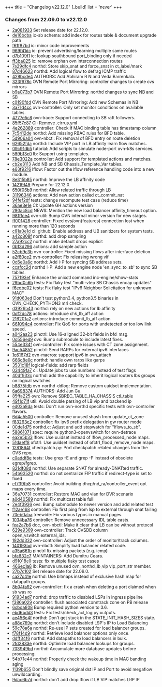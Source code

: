 +++
title = "Changelog v22.12.0"
[_build]
  list = 'never'
+++

### Changes from 22.09.0 to v22.12.0

- [2a081933](https://github.com/ovn-org/ovn/commit/2a081933affc62dc2b985e914708d01ee10a7f79) Set release date for 22.12.0.
- [de16bcba](https://github.com/ovn-org/ovn/commit/de16bcbaac8e37a4fe4609e538759be8462307de) ic-sb schema: add index for routes table & document upgrade path
- [f61f87bd](https://github.com/ovn-org/ovn/commit/f61f87bdf79f9f5535f49ce24e40e450f9d2ea03) ic: minor code improvements
- [969f41dc](https://github.com/ovn-org/ovn/commit/969f41dc9fb43e2b23abfa4655d07372ed3016fa) ic: prevent advertising/learning multiple same routes
- [d7b109f1](https://github.com/ovn-org/ovn/commit/d7b109f146d0e30ded46742d02747723c9f929e7) ic: lookup southbound port_binding only if needed
- [ff3ba025](https://github.com/ovn-org/ovn/commit/ff3ba025974b20bb32bc37f140f0fa9fa9feb228) ic: remove orphan ovn interconnection routes
- [7a29dfc4](https://github.com/ovn-org/ovn/commit/7a29dfc48c209b5b654d20f569e7e69309bc41a3) northd: Store skip_snat and force_snat in ct_label/mark
- [87d46623](https://github.com/ovn-org/ovn/commit/87d4662383f298e4e96363fd68e8335c3598b86a) northd: Add logical flow to defrag ICMP traffic
- [428bcde4](https://github.com/ovn-org/ovn/commit/428bcde4c340539cbd2da15512ba7dac3c62cce6) AUTHORS: Add Abhiram R N  and Veda Barrenkala.
- [323f978c](https://github.com/ovn-org/ovn/commit/323f978cbf4599568fcca9edec8ed53c076d2664) OVN Remote Port Mirroring: controller changes to create ovs mirrors
- [b9a073b7](https://github.com/ovn-org/ovn/commit/b9a073b7a9b6d31cc330d8410ec34bbb409fd071) OVN Remote Port Mirroring: northd changes to sync NB and SB
- [c0190fdd](https://github.com/ovn-org/ovn/commit/c0190fdd5196c690519513b5d1fb1cafa2bfee22) OVN Remote Port Mirroring: Add new Schemas in NB
- [3a71d4cc](https://github.com/ovn-org/ovn/commit/3a71d4cce6b4f3c9b2d12b0eaaa89f185ed92662) ovn-controller: Only set monitor conditions on available tables.
- [4777e5c8](https://github.com/ovn-org/ovn/commit/4777e5c8ddcfb492b45014e071ad5ea188300015) ovn-trace: Support connecting to SB raft followers.
- [85f57c87](https://github.com/ovn-org/ovn/commit/85f57c872117afa15846ebaa1f7fa0fc80006c26) CI: Remove .cirrus.yml
- [4e262889](https://github.com/ovn-org/ovn/commit/4e262889cfba5424337b25b266cbdb3ea7fade1c) controller: Check if MAC binding table has timestamp column
- [7c5412de](https://github.com/ovn-org/ovn/commit/7c5412deb5c38db025c8160ffcb1fc065074f083) northd: Add missing RBAC rules for BFD table.
- [5d906a04](https://github.com/ovn-org/ovn/commit/5d906a043c8a68776d2fac70da8457c5826e7ecb) ovn-nbctl: Fix removal of BFD entry on route deletion
- [62652fda](https://github.com/ovn-org/ovn/commit/62652fdab88dff9de483411629a8d824a4f034c7) northd: Include VIP port in LB affinity learn flow matches.
- [09c91db5](https://github.com/ovn-org/ovn/commit/09c91db57c50a149a2678aca7c8e8a67c8fc5e9b) tutorial: Add scripts to simulate node-port ovn-k8s services.
- [589b13e0](https://github.com/ovn-org/ovn/commit/589b13e0865421038cbe303da047b81c0e6eb086) lb: Support using templates.
- [78e3022a](https://github.com/ovn-org/ovn/commit/78e3022aca4d802eb6da6813e88a954772aba932) controller: Add support for templated actions and matches.
- [cb2e3113](https://github.com/ovn-org/ovn/commit/cb2e3113f0f697eb4863dd817bff6424bbfe0721) Add NB and SB Chassis_Template_Var tables.
- [e63f9216](https://github.com/ovn-org/ovn/commit/e63f921604f5dbb900cb538d71a7edb589538597) lflow: Factor out the lflow reference handling code into a new module.
- [8e315b85](https://github.com/ovn-org/ovn/commit/8e315b85ba7a5ed7cae114f327792bc536c81a88) northd: Improve the LB affinity code
- [14219f49](https://github.com/ovn-org/ovn/commit/14219f492a1c4752767faa21686cda6e0b71969e) Prepare for 22.12.0.
- [650f06b9](https://github.com/ovn-org/ovn/commit/650f06b9f3e2b2f16df9bd9fd4987c702bde4956) northd: Allow related traffic through LB
- [31196346](https://github.com/ovn-org/ovn/commit/31196346fcad9aaa30fc242a8a58db1396225d50) actions: Add new action called ct_commit_nat
- [94fef2df](https://github.com/ovn-org/ovn/commit/94fef2df7bc76a9a99eb85ee3737cb396d66bdf5) tests: change recompute test case (reduce time)
- [36ae3e1e](https://github.com/ovn-org/ovn/commit/36ae3e1e3b12478cab13cb5b6fe6e9f89b9b096a) CI: Update GH actions version
- [280ac8cd](https://github.com/ovn-org/ovn/commit/280ac8cdd579007bf8e661ad2b67322ed9757298) NEWS: Mention the new load balancer affinity_timeout option.
- [981ffce4](https://github.com/ovn-org/ovn/commit/981ffce438e426bee005ddff676c236c96af8004) ovn-util: Bump OVN internal minor version for new stages.
- [ff001428](https://github.com/ovn-org/ovn/commit/ff00142808dc49a33baccf3e11bb0b3fe3385444) controller: Fixed ovs/ovn(features) connection lost when running more than 120 seconds
- [c61a0e1d](https://github.com/ovn-org/ovn/commit/c61a0e1d03da93ed47daf31892e9b0f69982efee) ci: github: Enable address and UB sanitizers for system tests.
- [a42c808f](https://github.com/ovn-org/ovn/commit/a42c808f30b40f318c85295738df76718d0b94d0) northd: add drop sampling
- [27a92cc2](https://github.com/ovn-org/ovn/commit/27a92cc272aa55a1b97d7f542564f11a204d4ed3) northd: make default drops explicit
- [0b13d296](https://github.com/ovn-org/ovn/commit/0b13d29687439c29da275163fed767cb333341dd) actions: add sample action
- [52cb9c3b](https://github.com/ovn-org/ovn/commit/52cb9c3b41c24556d4ec95d1c381ab47b73c0898) ovn-controller: Fixed missing flows after interface deletion
- [a2f80ce2](https://github.com/ovn-org/ovn/commit/a2f80ce2436306bf4938ef7c7925ece3d6cd3e20) ovn-controller: Fix releasing wrong vif
- [0d5e0a6c](https://github.com/ovn-org/ovn/commit/0d5e0a6ced49f4cf059701bcfc29dd595c087c73) northd: Add I-P for syncing SB address sets.
- [ccafcc2d](https://github.com/ovn-org/ovn/commit/ccafcc2dc321b38e4b026abc6d2f4d6951f7321e) northd I-P: Add a new engine node 'en_sync_to_sb' to sync SB tables.
- [757193ef](https://github.com/ovn-org/ovn/commit/757193efd857ba5ce7043c93ced61b19fc00c665) Enhance the unixctl command inc-engine/show-stats
- [29bd0c6b](https://github.com/ovn-org/ovn/commit/29bd0c6b0a644564688213b314f531d04b76123e) tests: Fix flaky test "multi-vtep SB Chassis encap updates"
- [f6edbc02](https://github.com/ovn-org/ovn/commit/f6edbc02929583e0d66ee7938264b471c7cda397) tests: Fix flaky test "IPv6 Neighbor Solicitation for unknown MAC"
- [91d063ed](https://github.com/ovn-org/ovn/commit/91d063edf70f214dd0bd0c884e090deabb7b07cc) Don't test python3.4, python3.5 binaries in OVN_CHECK_PYTHON3 m4 check.
- [d3926b43](https://github.com/ovn-org/ovn/commit/d3926b433e446ee95ae3b7c02569818eaea5e24d) northd: rely on new actions for lb affinity
- [0df2dc78](https://github.com/ovn-org/ovn/commit/0df2dc7884d07812675cf4ae225f15d60d5c784e) actions: introduce chk_lb_aff action
- [216201a2](https://github.com/ovn-org/ovn/commit/216201a2b5d6ef00b462f2fb014477ccca58bc76) actions: introduce commit_lb_aff action
- [661094c4](https://github.com/ovn-org/ovn/commit/661094c40e6c7ef67778e0229a8861d33bb63bf5) controller: Fix QoS for ports with undetected or too low link speed.
- [a042aa23](https://github.com/ovn-org/ovn/commit/a042aa23e79a0d36f1ce7b0ccfcf0a5995b045cd) pinctrl: Use 16-aligned 32-bit fields in bfd_msg.
- [0d556ed9](https://github.com/ovn-org/ovn/commit/0d556ed9e0283e7b0ec2ba05e79a1314da2c6360) ovs: Bump submodule to include latest fixes.
- [554e334f](https://github.com/ovn-org/ovn/commit/554e334f753f16c367273bdb33e0b2435b31c0b1) ovn-controller: Fix some issues with CT zone assignment.
- [9ac54852](https://github.com/ovn-org/ovn/commit/9ac5485242183fcfc0ecaed5c1c15a6ba68c420f) pinctrl: Send RARPs for external ipv6 interfaces
- [1c6167d2](https://github.com/ovn-org/ovn/commit/1c6167d2b9b61cbe409cc92505da2e832f9fe0bc) ovn-macros: support ipv6 in ovn_attach
- [666c8e0c](https://github.com/ovn-org/ovn/commit/666c8e0cb12f1418f05b05cdc3a8a55a7b4b4db4) northd: handle own rarps like garps
- [3531c18f](https://github.com/ovn-org/ovn/commit/3531c18f54461efddcf7cbd24e4d8b289d135ff0) logical-fields: add rarp fields
- [03449fa7](https://github.com/ovn-org/ovn/commit/03449fa72baf7e1a824bf2660d3d1675f03217de) ci: Update jobs to use numbers instead of test flags
- [40df933c](https://github.com/ovn-org/ovn/commit/40df933ce49946c69099a902b154d7bfee4358a3) northd: add the capability to inherit logical routers lbs groups on logical switches
- [b8875fdb](https://github.com/ovn-org/ovn/commit/b8875fdbaf747608faf3474be0b6717da681232f) ovn-northd-ddlog: Remove custom uuidset implementation.
- [6a698374](https://github.com/ovn-org/ovn/commit/6a6983747c3f04b6ab0df6347f39f6e70eab978b) AUTHORS: Add Jun Gu.
- [85ffa225](https://github.com/ovn-org/ovn/commit/85ffa22505d568124c0bafa1054c79cf7370d7a2) ovn: Remove SBREC_TABLE_HA_CHASSIS ctl_table
- [49f1d71f](https://github.com/ovn-org/ovn/commit/49f1d71f091d58c6a4622ce0f1ed219453f59a74) util: Avoid double parsing of LB vip and backend ip
- [ed03a8da](https://github.com/ovn-org/ovn/commit/ed03a8dabf1b3d691d589e00a4595e9de46d855b) tests: Don't run ovn-northd specific tests with ovn-controller flavors.
- [6d4a5500](https://github.com/ovn-org/ovn/commit/6d4a5500ea752efa7a9da03259f0c2fa777dca6e) controller: Remove unused shash from update_ct_zone
- [f83263c2](https://github.com/ovn-org/ovn/commit/f83263c2d5544347c71cdf48fb62ded299a302b8) controller: fix ipv6 prefix delegation in gw router mode
- [00de1d75](https://github.com/ovn-org/ovn/commit/00de1d75513f911489b5b4c9afcecaebe7e05e7a) northd.c: Adjust and add stopwatch for "lflows_to_sb".
- [58861071](https://github.com/ovn-org/ovn/commit/5886107159e86bc1f8b9e16834efbe3bcf497a13) spec: require python3-openvswitch for ovn-detrace
- [ea2e5b33](https://github.com/ovn-org/ovn/commit/ea2e5b3303c3a89189055f723777f7fff3ad9f1f) lflow: Use uuidset instead of lflow_processed_node maps.
- [51daeff8](https://github.com/ovn-org/ovn/commit/51daeff850f5a5323423a3118961a03dc348c780) ofctrl: Use uuidset instead of ofctrl_flood_remove_node maps.
- [1281864f](https://github.com/ovn-org/ovn/commit/1281864f4d8faa6cf0938d4c38250353b6136f1f) checkpatch.py: Port checkpatch related changes from the OVS repo.
- [c0addf8e](https://github.com/ovn-org/ovn/commit/c0addf8e0a36432ffa1e742761aa1e2216d9f109) tests: Use grep -E and grep -F instead of obsolete egrep/fgrep.
- [821df08d](https://github.com/ovn-org/ovn/commit/821df08dd5619f6a7fc16fa3ff52c687c983ea01) northd: Use separate SNAT for already-DNATted traffic.
- [54b63520](https://github.com/ovn-org/ovn/commit/54b635204dfdf6020c297203bfc2d1cebab14769) northd: do not centralize FIP traffic if redirect-type is set to fixed
- [ef739fb8](https://github.com/ovn-org/ovn/commit/ef739fb8a710158fd0ea3d5253cfef79d1af8bd6) controller: Avoid building dhcp/nd_ra/controller_event opt maps every time.
- [36a70731](https://github.com/ovn-org/ovn/commit/36a70731585a62490479a25ab9f1aa85ba7c05e3) controller: Restore MAC and vlan for DVR scenario
- [a0d40589](https://github.com/ovn-org/ovn/commit/a0d40589c518b8059e24b815f4a98e910ebfa09d) northd: Fix multicast table full
- [2e4f3936](https://github.com/ovn-org/ovn/commit/2e4f393650ccf298f26787583c13a88197ba8348) ovs: Bump submodule to newer version and add related test
- [f12ae168](https://github.com/ovn-org/ovn/commit/f12ae16814a8081da31e4eb731028b2132d2762d) controller: Fix first ping from lsp to external through snat failing
- [70eb0aba](https://github.com/ovn-org/ovn/commit/70eb0aba6439805a7d00502c708fcc636c37da7f) treewide: Fix various typos in manual pages
- [1034ba76](https://github.com/ovn-org/ovn/commit/1034ba7616d4873ed9923065f1e24ca05f3c8dd2) controller: Remove unnecessary IDL table casts.
- [fea2a7b6](https://github.com/ovn-org/ovn/commit/fea2a7b6e2d6da8d9cb712b32c28bcc183c4e830) doc, ovn-nbctl: Make it clear that LB can be without protocol
- [629e9309](https://github.com/ovn-org/ovn/commit/629e9309df7fa1305eab23a313ab90b9efc5c82e) ovn-controller: Track OVSDB column open_vswitch:external_ids.
- [182dd332](https://github.com/ovn-org/ovn/commit/182dd3321030520210d186a5f61da6990abd6ebd) ovn-controller: Adjust the order of monitor/track columns.
- [140193bd](https://github.com/ovn-org/ovn/commit/140193bd43c113e6339b30af068c6a4ebcee1f21) ovn-nbctl: Simplify load balancer related code.
- [a35a661b](https://github.com/ovn-org/ovn/commit/a35a661bb29a113fdc64134a641527f8a59c3a36) pinctrl fix missing packets (e.g. icmp)
- [bfa832c7](https://github.com/ovn-org/ovn/commit/bfa832c719b590674c64071d6712447537423d40) MAINTAINERS: Add Dumitru Ceara.
- [d91018e0](https://github.com/ovn-org/ovn/commit/d91018e06f2068c8676dfc5bb6dc6d505ef20314) tests: fix multiple flaky test cases
- [466ec1a8](https://github.com/ovn-org/ovn/commit/466ec1a86e36f7dec247eb68216ff71ba8ba4ab3) lb: Remove unused ovn_northd_lb_vip vip_port_str member.
- [27b7c102](https://github.com/ovn-org/ovn/commit/27b7c102ce3e3a1f948ef6928b09f82bb9a82cb7) Set release date for 22.09.0.
- [ca27c41e](https://github.com/ovn-org/ovn/commit/ca27c41ea7ac32caddc3e7e0c5de67925cb03ce3) northd: Use bitmaps instead of exclusive hash map for datapath groups.
- [8b04fa92](https://github.com/ovn-org/ovn/commit/8b04fa9293f73d0e98d883f630d50ced75d416ef) ovn-controller: fix a crash when deleting a port claimed when sb was ro
- [91934ad7](https://github.com/ovn-org/ovn/commit/91934ad7c3a6599574cee16b3a23ac97d95c65fb) northd: drop traffic to disabled LSPs in ingress pipeline
- [f386a029](https://github.com/ovn-org/ovn/commit/f386a02976ed526baf160dd3129b0d431c73a807) controller: flush associated conntrack zone on PB release
- [6cbda808](https://github.com/ovn-org/ovn/commit/6cbda808a2dc1f5beda39cbe50451f8d834d609a) Bump required python version to 3.6.
- [ebd6bdd3](https://github.com/ovn-org/ovn/commit/ebd6bdd3e34301574c8c5f427d6682c1131915df) tests: Fix tests/check_acl_log.py outputs.
- [ae456e4f](https://github.com/ovn-org/ovn/commit/ae456e4fb70175ba8ec6bee96102bf9d85af3853) northd: Don't get stuck in the STATE_INIT_HASH_SIZES state.
- [a88e769e](https://github.com/ovn-org/ovn/commit/a88e769e43f54fa6b12f92faca30dfb55eb1f323) northd: don't include disabled LSP's IP to Load Balancing
- [59c78a6a](https://github.com/ovn-org/ovn/commit/59c78a6a61b20deb105dd3c1e017c392cce4036b) northd: Re-use IP sets created for load balancer groups.
- [f78f14d9](https://github.com/ovn-org/ovn/commit/f78f14d92feadd27276bada5f711d217687af132) northd: Retrieve load balancer options only once.
- [ddff34f6](https://github.com/ovn-org/ovn/commit/ddff34f63eb56b03f56439e328c14d14eaee9ab4) northd: Add datapaths to load balancers in bulk.
- [2fd2833e](https://github.com/ovn-org/ovn/commit/2fd2833eccb22e0630280536bf495ef62f60d4cb) northd: Optimize load balancer lookups for groups.
- [703949bd](https://github.com/ovn-org/ovn/commit/703949bd8b9a5d1c8928ab6199c27ea689350874) northd: Accumulate more database updates before processing.
- [54b71e44](https://github.com/ovn-org/ovn/commit/54b71e4465e6a7769f819702abca6e864f6751ed) northd: Properly check the wakeup time in MAC banding aging
- [1139b655](https://github.com/ovn-org/ovn/commit/1139b655c996e520762dd3e7e43a9bd87b12be75) Don't blindly save original dst IP and Port to avoid megaflow unwildcarding.
- [9dac6b7d](https://github.com/ovn-org/ovn/commit/9dac6b7dee3d7927123674aadb7a580684f11793) northd: don't add drop lflow if LB VIP matches LRP IP